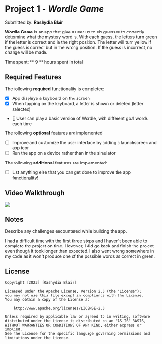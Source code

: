 # Project 1 - *Wordle Game*

Submitted by: **Rashydia Blair**

**Wordle Game** is an app that give a user up to six guesses to correctly determine what the mystery word is. With each guess, the letters turn green if the letter is correct and in the right position. The letter will turn yellow if the guess is correct but in the wrong position. If the guess is incorrect, no change will be made. 

Time spent: ** 9 ** hours spent in total

## Required Features

The following **required** functionality is completed:

- [X] App displays a keyboard on the screen
- [X] When tapping on the keyboard, a letter is shown or deleted (letter selected)
- [] User can play a basic version of Wordle, with different goal words each time

The following **optional** features are implemented:

- [ ] Improve and customize the user interface by adding a launchscreen and app icon
- [ ] Run the app on a device rather than in the simulator

The following **additional** features are implemented:

- [ ] List anything else that you can get done to improve the app functionality!

## Video Walkthrough

<div>
    <a href="https://www.loom.com/share/de4a0e2ac95745eca194db006176ed6c">
    </a>
    <a href="https://www.loom.com/share/de4a0e2ac95745eca194db006176ed6c">
      <img style="max-width:300px;" src="https://cdn.loom.com/sessions/thumbnails/de4a0e2ac95745eca194db006176ed6c-with-play.gif">
    </a>
  </div>

## Notes

Describe any challenges encountered while building the app.

I had a difficult time with the first three steps and I haven't been able to complete the project on time. However, I did go back and finish the project even though it took longer than expected. I also went wrong somewhere in my code as it won't produce one of the possible words as correct in green.

## License

    Copyright [2023] [Rashydia Blair]

    Licensed under the Apache License, Version 2.0 (the "License");
    you may not use this file except in compliance with the License.
    You may obtain a copy of the License at

        http://www.apache.org/licenses/LICENSE-2.0

    Unless required by applicable law or agreed to in writing, software
    distributed under the License is distributed on an "AS IS" BASIS,
    WITHOUT WARRANTIES OR CONDITIONS OF ANY KIND, either express or implied.
    See the License for the specific language governing permissions and
    limitations under the License.
